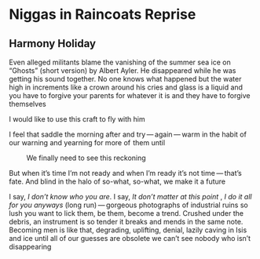 # Niggas in Raincoats Reprise
## Harmony Holiday
Even alleged militants blame the vanishing of the summer sea ice on “Ghosts”
(short version) by Albert Ayler. He disappeared while he was getting his sound
together. No one knows what happened but the water high in increments like a
crown around his cries and glass is a liquid and you have to forgive your
parents for whatever it is and they have to forgive themselves

I would like to use this craft to fly with him

I feel that saddle the morning after and try — again — warm in the habit of
our warning and yearning for more of  them until

         We finally need to see this reckoning

But when it’s time I’m not ready and when I’m ready it’s not time — that’s
fate. And blind in the halo of so-what, so-what, we make it a future

I say, _I don’t know who you are_. I say, _It don’t matter at this point_ , _I
do it all for you anyways_ (long run) — gorgeous photographs of industrial
ruins so lush you want to lick them, be them, become a trend. Crushed under
the debris, an instrument is so tender it breaks and mends in the same note.
Becoming men is like that, degrading, uplifting, denial, lazily caving in Isis
and ice until all of our guesses are obsolete we can’t see nobody who isn’t
disappearing